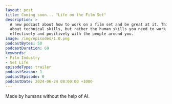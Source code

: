 ```yaml
---
layout: post
title: Coming soon... "Life on the Film Set"
description: >
  A new podcast about how to work on a film set and be great at it. This is not 
  about technical skills, but rather the human skills you need to work 
  effectively and positively with the people around you.
image: /img/episodes/1.0.png
podcastBytes: 50
podcastDuration: 60
keywords:
- Film Industry
- Set Life
episodeType: trailer
podcastSeason: 1
podcastEpisode: 0
podcastDate: 2024-06-24 08:00:00 +1000
---
```


Made by humans without the help of AI.